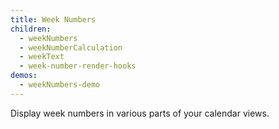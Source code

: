 ```yaml
---
title: Week Numbers
children:
  - weekNumbers
  - weekNumberCalculation
  - weekText
  - week-number-render-hooks
demos:
  - weekNumbers-demo
---
```


Display week numbers in various parts of your calendar views.
